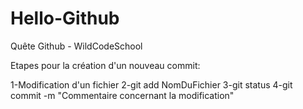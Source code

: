 # Hello-Github
Quête Github - WildCodeSchool

Etapes pour la création d'un nouveau commit:

1-Modification d'un fichier
2-git add NomDuFichier
3-git status
4-git commit -m "Commentaire concernant la modification"
